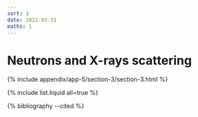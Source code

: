 ```yaml
---
sort: 3
date: 2022-03-31
maths: 1
---
```


# Neutrons and X-rays scattering


{% include appendix/app-5/section-3/section-3.html %}

{% include list.liquid all=true %}

{% bibliography --cited %}

